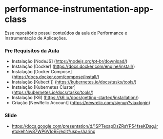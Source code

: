 # performance-instrumentation-app-class

Esse repositório possui conteúdos da aula de Performance e Instrumentação de Aplicações.

### Pre Requisitos da Aula
* Instalação [NodeJS] (https://nodejs.org/pt-br/download/)
* Instalação [Docker] (https://docs.docker.com/engine/install/)
* Instalação [Docker Compose] (https://docs.docker.com/compose/install/)
* Instalação [Kubectl]] (https://kubernetes.io/docs/tasks/tools/)
* Instalação [Kubernetes Cluster] (https://kubernetes.io/docs/tasks/tools/)
* Instalação [K6] (https://k6.io/docs/getting-started/installation/)
* Criação [NewRelic Account] (https://newrelic.com/signup?via=login)

### Slide
* https://docs.google.com/presentation/d/1SPTexapDsZRsYP54fseKDsgJretokehNw87WP6VIoBE/edit?usp=sharing
